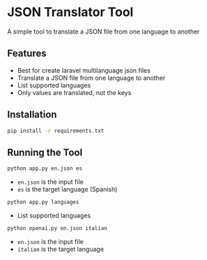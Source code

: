 # JSON Translator Tool

A simple tool to translate a JSON file from one language to another

## Features

- Best for create laravel multilanguage json files
- Translate a JSON file from one language to another
- List supported languages
- Only values are translated, not the keys

## Installation

```bash
pip install -r requirements.txt
```

## Running the Tool

```bash
python app.py en.json es
```

- `en.json` is the input file
- `es` is the target language (Spanish)

```bash
python app.py languages
```

- List supported languages

```bash
python openai.py en.json italian
```

- `en.json` is the input file
- `italian` is the target language
